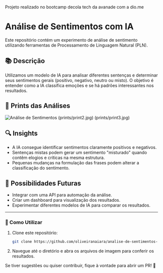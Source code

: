 Projeto realizado no bootcamp decola tech da avanade com a dio.me 

# Análise de Sentimentos com IA

Este repositório contém um experimento de análise de sentimento utilizando ferramentas de Processamento de Linguagem Natural (PLN).

## 📚 Descrição

Utilizamos um modelo de IA para analisar diferentes sentenças e determinar seus sentimentos gerais (positivo, negativo, neutro ou misto). O objetivo é entender como a IA classifica emoções e se há padrões interessantes nos resultados.

## 📸 Prints das Análises

![Análise de Sentimentos](prints/print1.jpg) (prints/print2.jpg) (prints/print3.jpg)


## 🔍 Insights

- A IA consegue identificar sentimentos claramente positivos e negativos.
- Sentenças mistas podem gerar um sentimento "misturado" quando contêm elogios e críticas na mesma estrutura.
- Pequenas mudanças na formulação das frases podem alterar a classificação do sentimento.

## 🚀 Possibilidades Futuras

- Integrar com uma API para automação da análise.
- Criar um dashboard para visualização dos resultados.
- Experimentar diferentes modelos de IA para comparar os resultados.

---

### 🔧 Como Utilizar

1. Clone este repositório:
   ```bash
   git clone https://github.com/oliveiranaiara/analise-de-sentimentos-ia.git
   ```
2. Navegue até o diretório e abra os arquivos de imagem para conferir os resultados.

Se tiver sugestões ou quiser contribuir, fique à vontade para abrir um PR! 🌟


